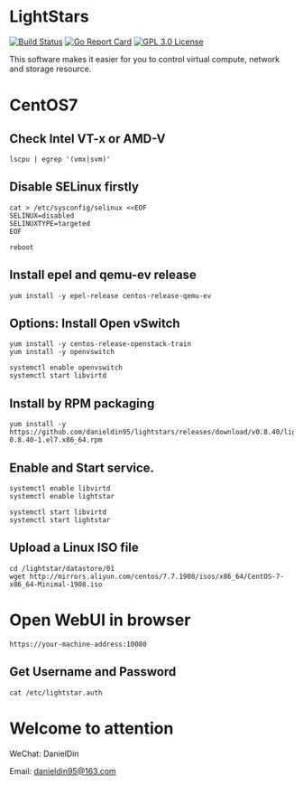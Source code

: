 # LightStars
[![Build Status](https://travis-ci.org/danieldin95/lightstar.svg?branch=master)](https://travis-ci.org/danieldin95/lightstar)
[![Go Report Card](https://goreportcard.com/badge/github.com/danieldin95/lightstar)](https://goreportcard.com/report/danieldin95/lightstar)
[![GPL 3.0 License](https://img.shields.io/badge/License-GPL%203.0-blue.svg)](LICENSE)

This software makes it easier for you to control virtual compute, network and storage resource.

# CentOS7

## Check Intel VT-x or AMD-V

    lscpu | egrep '(vmx|svm)'

## Disable SELinux firstly

    cat > /etc/sysconfig/selinux <<EOF
    SELINUX=disabled
    SELINUXTYPE=targeted
    EOF
    
    reboot

## Install epel and qemu-ev release

    yum install -y epel-release centos-release-qemu-ev

## Options: Install Open vSwitch

    yum install -y centos-release-openstack-train
    yum install -y openvswitch

    systemctl enable openvswitch
    systemctl start libvirtd

## Install by RPM packaging

    yum install -y https://github.com/danieldin95/lightstars/releases/download/v0.8.40/lightstar-0.8.40-1.el7.x86_64.rpm

## Enable and Start service.

    systemctl enable libvirtd
    systemctl enable lightstar

    systemctl start libvirtd
    systemctl start lightstar

## Upload a Linux ISO file

    cd /lightstar/datastore/01
    wget http://mirrors.aliyun.com/centos/7.7.1908/isos/x86_64/CentOS-7-x86_64-Minimal-1908.iso

# Open WebUI in browser

    https://your-machine-address:10080

## Get Username and Password

    cat /etc/lightstar.auth

# Welcome to attention

WeChat: DanielDin

Email: danieldin95@163.com
